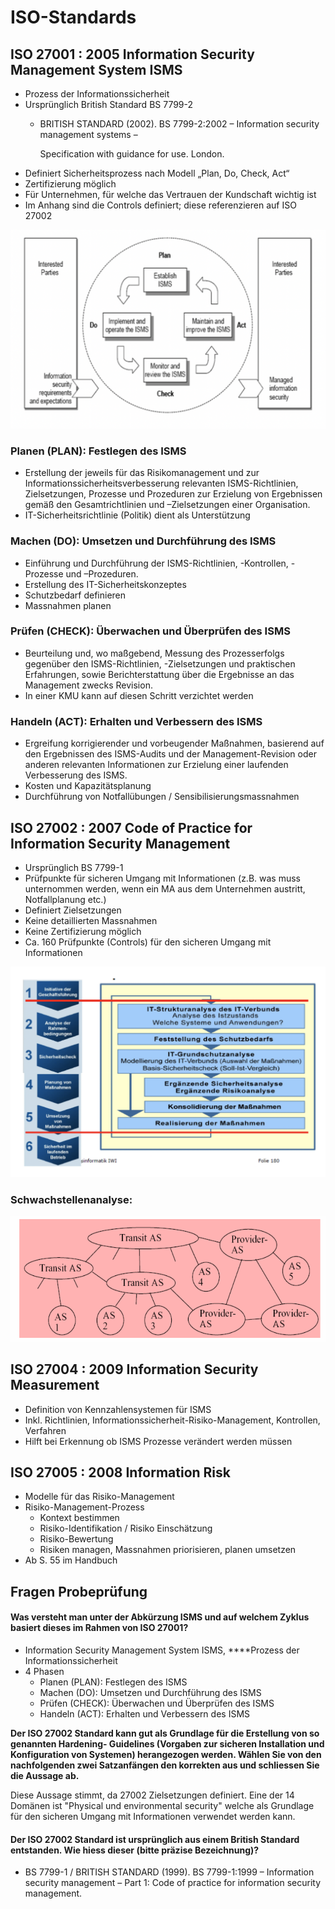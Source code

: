 # ISO-Standards

## **ISO 27001 : 2005 Information Security Management System ISMS**

* Prozess der Informationssicherheit
* Ursprünglich British Standard BS 7799-2
  * BRITISH STANDARD \(2002\). BS 7799-2:2002 – Information security management systems –

    Specification with guidance for use. London.
* Definiert Sicherheitsprozess nach Modell „Plan, Do, Check, Act“
* Zertifizierung möglich
* Für Unternehmen, für welche das Vertrauen der Kundschaft wichtig ist
* Im Anhang sind die Controls definiert; diese referenzieren auf ISO 27002

![](../../.gitbook/assets/image%20%2896%29.png)

### **Planen \(PLAN\)**: Festlegen des ISMS

* Erstellung der jeweils für das Risikomanagement und zur Informationssicherheitsverbesserung relevanten ISMS-Richtlinien, Zielsetzungen, Prozesse und Prozeduren zur Erzielung von Ergebnissen gemäß den Gesamtrichtlinien und –Zielsetzungen einer Organisation.
* IT-Sicherheitsrichtlinie \(Politik\) dient als Unterstützung

### **Machen \(DO\)**: Umsetzen und Durchführung des ISMS

* Einführung und Durchführung der ISMS-Richtlinien, -Kontrollen, -Prozesse und –Prozeduren.
* Erstellung des IT-Sicherheitskonzeptes
* Schutzbedarf definieren
* Massnahmen planen

### **Prüfen \(CHECK\)**: Überwachen und Überprüfen des ISMS

* Beurteilung und, wo maßgebend, Messung des Prozesserfolgs gegenüber den ISMS-Richtlinien, -Zielsetzungen und praktischen Erfahrungen, sowie Berichterstattung über die Ergebnisse an das Management zwecks Revision.
* In einer KMU kann auf diesen Schritt verzichtet werden

### **Handeln \(ACT\)**: Erhalten und Verbessern des ISMS

* Ergreifung korrigierender und vorbeugender Maßnahmen, basierend auf den Ergebnissen des ISMS-Audits und der Management-Revision oder anderen relevanten Informationen zur Erzielung einer laufenden Verbesserung des ISMS.
* Kosten und Kapazitätsplanung
* Durchführung von Notfallübungen / Sensibilisierungsmassnahmen

## **ISO 27002 : 2007 Code of Practice for Information Security Management**

* Ursprünglich BS 7799-1
* Prüfpunkte für sicheren Umgang mit Informationen \(z.B. was muss unternommen werden, wenn ein MA aus dem Unternehmen austritt, Notfallplanung etc.\)
* Definiert Zielsetzungen
* Keine detaillierten Massnahmen
* Keine Zertifizierung möglich
* Ca. 160 Prüfpunkte \(Controls\) für den sicheren Umgang mit Informationen



![Umfang 27002](../../.gitbook/assets/image%20%282%29.png)

### Schwachstellenanalyse:

![](../../.gitbook/assets/image%20%2852%29.png)



## ISO 27004 : 2009 Information Security Measurement

* Definition von Kennzahlensystemen für ISMS
* Inkl. Richtlinien, Informationssicherheit-Risiko-Management, Kontrollen, Verfahren
* Hilft bei Erkennung ob ISMS Prozesse verändert werden müssen

## ISO 27005 : 2008 Information Risk

* Modelle für das Risiko-Management
* Risiko-Management-Prozess
  * Kontext bestimmen
  * Risiko-Identifikation / Risiko Einschätzung
  * Risiko-Bewertung
  * Risiken managen, Massnahmen priorisieren, planen umsetzen
* Ab S. 55 im Handbuch



## Fragen Probeprüfung

#### Was versteht man unter der Abkürzung ISMS und auf welchem Zyklus basiert dieses im Rahmen von ISO 27001?

* Information Security Management System ISMS, ****Prozess der Informationssicherheit
* 4 Phasen
  * Planen \(PLAN\): Festlegen des ISMS
  * Machen \(DO\): Umsetzen und Durchführung des ISMS
  * Prüfen \(CHECK\): Überwachen und Überprüfen des ISMS
  * Handeln \(ACT\): Erhalten und Verbessern des ISMS

**Der ISO 27002 Standard kann gut als Grundlage für die Erstellung von so genannten Hardening- Guidelines \(Vorgaben zur sicheren Installation und Konfiguration von Systemen\) herangezogen werden. Wählen Sie von den nachfolgenden zwei Satzanfängen den korrekten aus und schliessen Sie die Aussage ab.**

Diese Aussage stimmt, da 27002 Zielsetzungen definiert. Eine der 14 Domänen ist "Physical und environmental security" welche als Grundlage für den sicheren Umgang mit Informationen verwendet werden kann.

#### Der ISO 27002 Standard ist ursprünglich aus einem British Standard entstanden. Wie hiess dieser \(bitte präzise Bezeichnung\)?

* BS 7799-1 / BRITISH STANDARD \(1999\). BS 7799-1:1999 – Information security management – Part 1: Code of practice for information security management. 

